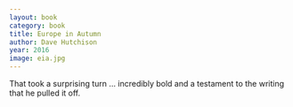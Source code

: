 ```yaml
---
layout: book
category: book
title: Europe in Autumn
author: Dave Hutchison
year: 2016
image: eia.jpg
---
```

That took a surprising turn … incredibly bold and a testament to the writing that he pulled it off.
